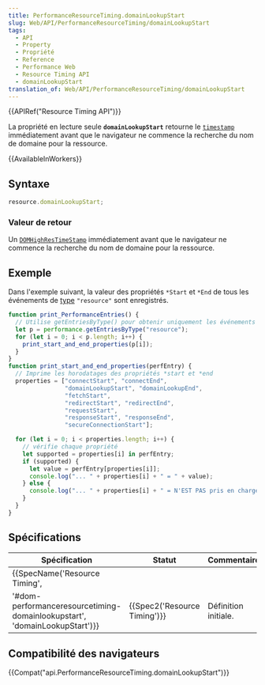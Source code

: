 ```yaml
---
title: PerformanceResourceTiming.domainLookupStart
slug: Web/API/PerformanceResourceTiming/domainLookupStart
tags:
  - API
  - Property
  - Propriété
  - Reference
  - Performance Web
  - Resource Timing API
  - domainLookupStart
translation_of: Web/API/PerformanceResourceTiming/domainLookupStart
---
```

{{APIRef("Resource Timing API")}}

La propriété en lecture seule **`domainLookupStart`** retourne le [`timestamp`](/fr/docs/Web/API/DOMHighResTimeStamp) immédiatement avant que le navigateur ne commence la recherche du nom de domaine pour la ressource.

{{AvailableInWorkers}}

## Syntaxe

```js
resource.domainLookupStart;
```

### Valeur de retour

Un [`DOMHighResTimeStamp`](/fr/docs/Web/API/DOMHighResTimeStamp) immédiatement avant que le navigateur ne commence la recherche du nom de domaine pour la ressource.

## Exemple

Dans l'exemple suivant, la valeur des propriétés `*Start` et `*End` de tous les événements de [type](/fr/docs/Web/API/PerformanceEntry/entryType) `"resource"` sont enregistrés.

```js
function print_PerformanceEntries() {
  // Utilise getEntriesByType() pour obtenir uniquement les événements "resource"
  let p = performance.getEntriesByType("resource");
  for (let i = 0; i < p.length; i++) {
    print_start_and_end_properties(p[i]);
  }
}
function print_start_and_end_properties(perfEntry) {
  // Imprime les horodatages des propriétés *start et *end
  properties = ["connectStart", "connectEnd",
                "domainLookupStart", "domainLookupEnd",
                "fetchStart",
                "redirectStart", "redirectEnd",
                "requestStart",
                "responseStart", "responseEnd",
                "secureConnectionStart"];

  for (let i = 0; i < properties.length; i++) {
    // vérifie chaque propriété
    let supported = properties[i] in perfEntry;
    if (supported) {
      let value = perfEntry[properties[i]];
      console.log("... " + properties[i] + " = " + value);
    } else {
      console.log("... " + properties[i] + " = N'EST PAS pris en charge");
    }
  }
}
```

## Spécifications

| Spécification                                                                                                                                        | Statut                               | Commentaire          |
| ---------------------------------------------------------------------------------------------------------------------------------------------------- | ------------------------------------ | -------------------- |
| {{SpecName('Resource Timing',
        '#dom-performanceresourcetiming-domainlookupstart', 'domainLookupStart')}} | {{Spec2('Resource Timing')}} | Définition initiale. |

## Compatibilité des navigateurs

{{Compat("api.PerformanceResourceTiming.domainLookupStart")}}
